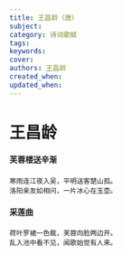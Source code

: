 ```yaml
---
title: 王昌龄（唐）
subject: 
category: 诗词歌赋
tags: 
keywords: 
cover: 
authors: 王昌龄
created_when: 
updated_when: 
---
```


# 王昌龄

#### 芙蓉楼送辛渐

```
寒雨连江夜入吴，平明送客楚山孤。
洛阳亲友如相问，一片冰心在玉壶。
```

#### 采莲曲

```
荷叶罗裙一色裁，芙蓉向脸两边开。
乱入池中看不见，闻歌始觉有人来。
```
